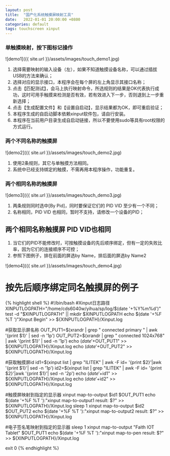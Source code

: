 ```yaml
---
layout: post
title:  "国产化系统触摸屏映射工具"
date:   2022-01-01 20:00:00 +0800
categories: default
tags: touchscreen xinput
---
```

### 单触摸映射，按下图标记操作

![demo1]({{ site.url }}/assets/images/touch_demo1.jpg)

1. 选择需要映射的输入设备（左），如果不知道触摸设备名称，可以通过插拔USB的方法来确认；
2. 选择对应的显示接口，本程序会在每个屏的左上角显示其接口名称；
3. 点击【匹配测试】，会马上执行映射命令，所选规则的结果是OK代表执行成功，这时可用手触摸来检测是否有效，若有效进入下一步，否则退到上一步重新选择；
4. 点击【生成配置文件】和【设置自启动】，显示结果都为OK，即可重启验证；
5. 本程序生成的自启动脚本依赖xinput软件包，请自行安装。
6. 本程序在当前用户目录生成自启动链接，所以不要使用sudo等具有root权限的方式运行。

### 两个不同名称的触摸屏

![demo2]({{ site.url }}/assets/images/touch_demo2.jpg)

1. 使用2条规则，其它与单触摸方法相同。
2. 系统中已经支持绑定的触摸，不需再用本程序操作，功能重复。

### 两个相同名称的触摸屏

![demo3]({{ site.url }}/assets/images/touch_demo3.jpg)

1. 两条规则同时选中[By Pid]，同时要保证它们的 PID VID 至少有一个不同；
2. 名称相同，PID VID 也相同，暂时不支持，请修改一个设备的PID；

## 两个相同名称触摸屏 PID VID也相同
1. 当它们的PID不能修改时，可按触摸设备的先后顺序绑定，但有一定的失败比率，因为它们的连接顺序不可控；
1. 参照下图例子，排在前面的屏选by Name，排后面的屏选by Name2

![demo4]({{ site.url }}/assets/images/touch_demo4.jpg)

# 按先后顺序绑定同名触摸屏的例子

{% highlight shell %}
#!/bin/bash
#Xinput日志路径
XINPUTLOGPATH="/home/cds6040w/yihua/sp/log/$(date '+%Y%m%d')"
test -d "$XINPUTLOGPATH" || mkdir $XINPUTLOGPATH
echo $(date '+%F %T ')"Xinput Begin" >> ${XINPUTLOGPATH}/Xinput.log

#获取显示屏名称
OUT_PUT1=$(xrandr | grep " connected primary " | awk '{print $1}' | sed -n '1p')
OUT_PUT2=$(xrandr | grep " connected 1024x768" | awk '{print $1}' | sed -n '1p')
echo $(date '+%F %T ')"OUT_PUT1:$OUT_PUT1" >> ${XINPUTLOGPATH}/Xinput.log
echo $(date '+%F %T ')"OUT_PUT2:$OUT_PUT2" >> ${XINPUTLOGPATH}/Xinput.log

#获取触摸屏id
id1=$(xinput list | grep "ILITEK" | awk -F id= '{print $2}'|awk '{print $1}'| sed -n '1p')
id2=$(xinput list | grep "ILITEK" | awk -F id= '{print $2}'|awk '{print $1}'| sed -n '2p')
echo $(date '+%F %T ')"id1:$id1" >> ${XINPUTLOGPATH}/Xinput.log
echo $(date '+%F %T ')"id2:$id2" >> ${XINPUTLOGPATH}/Xinput.log

#触摸屏映射到指定的显示器
xinput map-to-output $id1 $OUT_PUT1
echo $(date '+%F %T '):"xinput map-to-output1 result: $?" >> ${XINPUTLOGPATH}/Xinput.log
sleep 1
xinput map-to-output $id2 $OUT_PUT2
echo $(date '+%F %T '):"xinput map-to-output2 result: $?" >> ${XINPUTLOGPATH}/Xinput.log

#电子签名笔映射到指定的显示器
sleep 1
xinput map-to-output "Faith IOT Tablet" $OUT_PUT1
echo $(date '+%F %T '):"xinput map-to-pen result: $?" >> ${XINPUTLOGPATH}/Xinput.log

exit 0
{% endhighlight %}